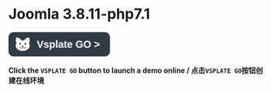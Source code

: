 # Joomla 3.8.11-php7.1

<a href="https://www.vsplate.com/?docker-compose=https://github.com/vsplate/dcenvs/joomla/3.8.11-php7.1"><img alt="VSPLATE GO" src="https://raw.githubusercontent.com/vsplate/images/master/vsgo_btn.png" width="200px"></a>

**Click the `VSPLATE GO` button to launch a demo online / 点击`VSPLATE GO`按钮创建在线环境**